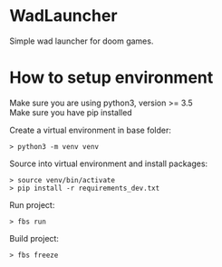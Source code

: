 # WadLauncher
Simple wad launcher for doom games.

# How to setup environment
Make sure you are using python3, version >= 3.5  
Make sure you have pip installed  

Create a virtual environment in base folder:
```
> python3 -m venv venv
```

Source into virtual environment and install packages:  
```
> source venv/bin/activate
> pip install -r requirements_dev.txt
```

Run project:  
```
> fbs run
```

Build project:  
```
> fbs freeze
```
